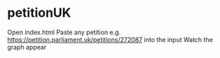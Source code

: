 # petitionUK

Open index.html
Paste any petition e.g. https://petition.parliament.uk/petitions/272087 into the input
Watch the graph appear
